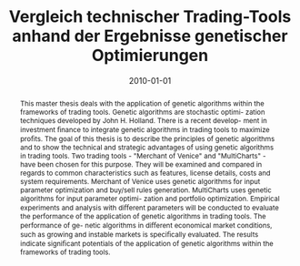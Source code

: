 ---
abstract: This master thesis deals with the application of genetic algorithms within  the
  frameworks of trading tools. Genetic algorithms are stochastic optimi-  zation techniques
  developed by John H. Holland. There is a recent develop-  ment in investment &#64257;nance
  to integrate genetic algorithms in trading tools  to maximize pro&#64257;ts. The
  goal of this thesis is to describe the principles of  genetic algorithms and to
  show the technical and strategic advantages of  using genetic algorithms in trading
  tools. Two trading tools -  "Merchant of  Venice" and  "MultiCharts" - have been
  chosen for this purpose. They will  be examined and compared in regards to common
  characteristics such as  features, license details, costs and system requirements.
  Merchant of Venice  uses genetic algorithms for input parameter optimization and
  buy/sell rules  generation. MultiCharts uses genetic algorithms for input parameter
  optimi-  zation and portfolio optimization. Empirical experiments and analysis with  di&#64256;erent
  parameters will be conducted to evaluate the performance of the  application of
  genetic algorithms in trading tools. The performance of ge-  netic algorithms in
  di&#64256;erent economical market conditions, such as growing  and instable markets
  is speci&#64257;cally evaluated. The results indicate signi&#64257;cant  potentials
  of the application of genetic algorithms within the frameworks of  trading tools.
authors:
- Lei Zhu
date: '2010-01-01'
featured: false
links:
- name: Publik
  url: https://publik.tuwien.ac.at/showentry.php?ID=194521&lang=2
publication_types:
- '7'
publishDate: '2010-01-01'
title: Vergleich technischer Trading-Tools anhand der Ergebnisse genetischer Optimierungen
url_pdf: ''
---